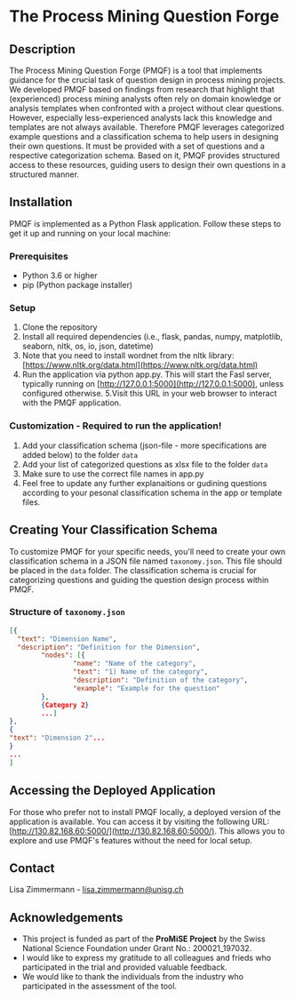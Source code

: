 # The Process Mining Question Forge

## Description

The Process Mining Question Forge (PMQF) is a tool that implements guidance for the crucial task of question design in process mining projects. We developed PMQF based on findings from research that highlight that (experienced) process mining 
analysts often rely on domain knowledge or analysis templates when confronted with a project without clear questions. However, especially less-experienced analysts lack this knowledge and templates are not always available. Therefore PMQF 
leverages categorized example questions and a classification schema to help users in designing their own questions. It must be provided with a set of questions and a respective categorization schema. Based on it, PMQF
provides structured access to these resources, guiding users to design their own questions in a structured manner.

## Installation
PMQF is implemented as a Python Flask application. Follow these steps to get it up and running on your local machine:

### Prerequisites

- Python 3.6 or higher
- pip (Python package installer)

### Setup

1. Clone the repository
2. Install all required dependencies (i.e., flask, pandas, numpy, matplotlib, seaborn, nltk, os, io, json, datetime)
3. Note that you need to install wordnet from the nltk library:  [https://www.nltk.org/data.html](https://www.nltk.org/data.html)
4. Run the application via python app.py. This will start the Fasl server, typically running on [http://127.0.0.1:5000](http://127.0.0.1:5000), unless configured otherwise.
5.Visit this URL in your web browser to interact with the PMQF application.

### Customization - Required to run the application!
1. Add your classification schema (json-file - more specifications are added below) to the folder `data`
2. Add your list of categorized questions as xlsx file to the folder `data`
3. Make sure to use the correct file names in app.py
4. Feel free to update any further explanaitions or gudining questions according to your pesonal classification schema in the app or template files. 

## Creating Your Classification Schema

To customize PMQF for your specific needs, you'll need to create your own classification schema in a JSON file named `taxonomy.json`. This file should be placed in the `data` folder. The classification schema is crucial for categorizing questions and guiding the question design process within PMQF.

### Structure of `taxonomy.json`
```json
[{
  "text": "Dimension Name",
  "description": "Definition for the Dimension",
        "nodes": [{
                "name": "Name of the category",
                "text": "1) Name of the category",
                "description": "Definition of the category",
                "example": "Example for the question"           
        },
        {Category 2}
        ...]
},
{
"text": "Dimension 2"...
}
...
]
```


## Accessing the Deployed Application

For those who prefer not to install PMQF locally, a deployed version of the application is available. You can access it by visiting the following URL: [http://130.82.168.60:5000/](http://130.82.168.60:5000/). This allows you to explore and use PMQF's features without the need for local setup.

 
## Contact

Lisa Zimmermann - lisa.zimmermann@unisg.ch

## Acknowledgements
- This project is funded as part of the **ProMiSE Project** by the Swiss National Science Foundation under Grant No.: 200021_197032.
- I would like to express my gratitude to all colleagues and frieds who participated in the trial and provided valuable feedback.
- We would like to thank the individuals from the industry who participated in the assessment of the tool. 
